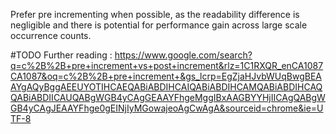 Prefer pre incrementing when possible, as the readability difference is negligible and there is potential for performance gain across large scale occurrence counts.

#TODO Further reading :
https://www.google.com/search?q=c%2B%2B+pre+increment+vs+post+increment&rlz=1C1RXQR_enCA1087CA1087&oq=c%2B%2B+pre+increment+&gs_lcrp=EgZjaHJvbWUqBwgBEAAYgAQyBggAEEUYOTIHCAEQABiABDIHCAIQABiABDIHCAMQABiABDIHCAQQABiABDIICAUQABgWGB4yCAgGEAAYFhgeMggIBxAAGBYYHjIICAgQABgWGB4yCAgJEAAYFhge0gEINjIyMGowajeoAgCwAgA&sourceid=chrome&ie=UTF-8